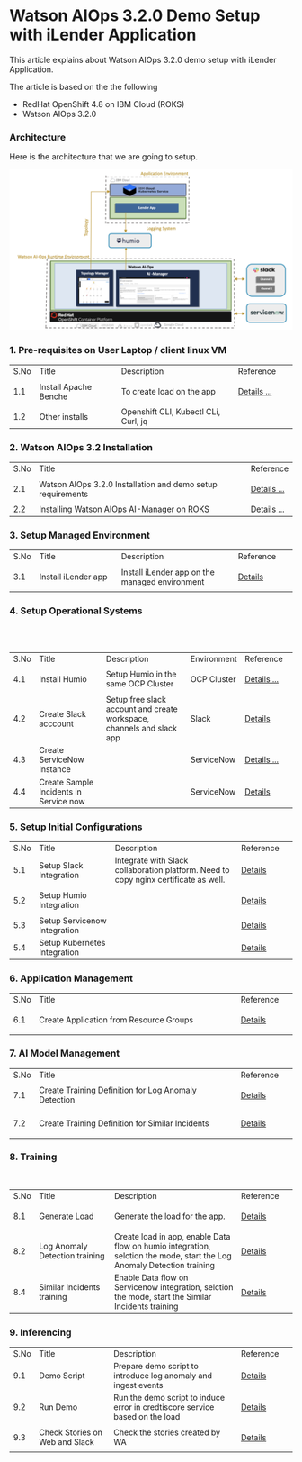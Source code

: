# Watson AIOps 3.2.0 Demo Setup with iLender Application

This article explains about Watson AIOps 3.2.0 demo setup with iLender Application.

The article is based on the the following
 - RedHat OpenShift 4.8 on IBM Cloud (ROKS)
 - Watson AIOps 3.2.0


### Architecture

Here is the architecture that we are going to setup.    

<img src="images/architecture.png">


### 1. Pre-requisites on User Laptop  / client linux VM

<table>
    <tr>
        <td width="4%">S.No</td>
        <td width="28%">Title</td>
        <td width="40%">Description</td>
        <td width="20%">Reference</td>
    </tr>
    <tr>
        <td>1.1</td>
        <td>Install Apache Benche </td>
        <td>To create load on the app</td>
        <td>

[Details ...](https://httpd.apache.org/download.cgi)
        </td>
    </tr>
    <tr>
        <td>1.2</td>
        <td>Other installs </td>
        <td> Openshift CLI, Kubectl CLi, Curl, jq </td>
        <td>
        </td>
    </tr>        
</table>


### 2. Watson AIOps 3.2 Installation

<table>
    <tr>
        <td width="4%">S.No</td>
        <td width="84%">Title</td>
        <td width="12%">Reference</td>
    </tr>
    <tr>
        <td>2.1</td>
        <td>Watson AIOps 3.2.0 Installation and demo setup requirements</td>
        <td>

[Details ...](./01-install-prerequisite)
        </td>
    </tr>
    <tr>
        <td>2.2</td>
        <td>Installing Watson AIOps AI-Manager on ROKS</td>
        <td>
[Details ...](./03-install-ai-manager)
        </td>
    </tr>

</table>


### 3. Setup Managed Environment

<table>
    <tr>
        <td width="4%">S.No</td>
        <td width="28%">Title</td>
        <td width="40%">Description</td>
        <td width="20%">Reference</td>
    </tr>
    <tr>
        <td>3.1</td>
        <td>Install iLender app</td>
        <td>Install iLender app on the managed environment</td>
        <td>

[Details](./20-application-installation)</td>
    </tr>
</table>


### 4. Setup Operational Systems
<table>
    <tr>
        <td width="4%">S.No</td>
        <td width="28%">Title</td>
        <td width="40%">Description</td>
        <td width="8%">Environment</td>
        <td width="20%">Reference</td>
    </tr>
    <tr>
        <td>4.1</td>
        <td>Install Humio</td>
        <td>Setup Humio in the same OCP Cluster</td>
        <td>OCP Cluster</td>
        <td>

[Details ...](./81-installing-humio-on-openshift)</td>
    </tr>   
    <tr>
        <td>4.2 </td>
        <td>Create Slack acccount</td>
        <td>Setup free slack account and create workspace, channels and slack app</td>
        <td>Slack</td>
        <td>[Details](./32-integrations-slack)</td>
    </tr>   
    <tr>
        <td>4.3 </td>
        <td>Create ServiceNow Instance</td>
        <td></td>
        <td>ServiceNow</td>
        <td>[Details ...](https://developer.servicenow.com/dev.do)</td>
    </tr>
    <tr>
        <td>4.4 </td>
        <td>Create Sample Incidents in Service now</td>
        <td></td>
        <td>ServiceNow</td>
        <td>[Details](https://github.com/ibm-gsi-ecosystem/watson-ai-ops-snow/tree/main/01-snow-incidents)</td>
    </tr>
</table>

### 5. Setup Initial Configurations
<table>
    <tr>
        <td width="4%">S.No</td>
        <td width="28%">Title</td>
        <td width="48%">Description</td>
        <td width="20%">Reference</td>
    </tr>
    <tr>
        <td>5.1</td>
        <td>Setup Slack Integration</td>
        <td>Integrate with Slack collaboration platform. Need to copy nginx certificate as well.</td>
        <td>

[Details](./32-integrations-slack)
</td>
    </tr>
    <tr>
        <td>5.2</td>
        <td>Setup Humio Integration</td>
        <td>&nbsp;</td>
        <td> 
        
[Details](./30-integrations-humio)</td>
    </tr>
    <tr>
        <td>5.3</td>
        <td>Setup Servicenow Integration</td>
        <td>&nbsp;</td>
        <td>
[Details](./31-integrations-servicenow)
        </td>
    </tr>
    <tr>
        <td>5.4</td>
        <td>Setup Kubernetes Integration</td>
        <td>&nbsp;</td>
        <td>
[Details](./33-integrations-kubernetes-observer)
        </td>
    </tr>    
</table>

### 6. Application Management

<table>
    <tr>
        <td width="4%">S.No</td>
        <td width="76%">Title</td>
        <td width="20%">Reference</td>
    </tr>
    <tr>
        <td>6.1</td>
        <td>Create Application from Resource Groups </td>
        <td>

[Details](./40-application-management)</td>
    </tr>
</table>

### 7. AI Model Management

<table>
    <tr>
        <td width="4%">S.No</td>
        <td width="76%">Title</td>
        <td width="20%">Reference</td>
    </tr>
    <tr>
        <td>7.1</td>
        <td>Create Training Definition for Log Anomaly Detection </td>
        <td>

[Details](./50-ai-model-log-anomaly)  
        </td>
    </tr>
    <tr>
        <td>7.2</td>
        <td>Create Training Definition for Similar Incidents </td>
        <td>

[Details](./51-ai-model-similar-incidents)  
        </td>
    </tr>    
</table>

### 8. Training

<table>
    <tr>
        <td width="4%">S.No</td>
        <td width="28%">Title</td>
        <td width="48%">Description</td>
        <td width="20%">Reference</td>
    </tr>
    <tr>
        <td>8.1</td>
        <td>Generate Load</td>
        <td>Generate the load for the app.</td>
        <td>

[Details](./21-application-load-generation)
        </td>
    </tr>    
    <tr>
        <td>8.2</td>
        <td>Log Anomaly Detection training </td>
        <td>Create load in app, enable Data flow on humio integration, selction the mode, start the Log Anomaly Detection training</td>
        <td>[Details](./61-training-log-anomaly)</td>
    </tr>
    <tr>
        <td>8.4</td>
        <td>Similar Incidents training </td>
        <td>Enable Data flow on Servicenow integration, selction the mode, start the Similar Incidents training</td>
        <td>[Details](./62-training-similar-incidents)</td>
    </tr>    
</table>


### 9. Inferencing

<table>
    <tr>
        <td width="4%">S.No</td>
        <td width="28%">Title</td>
        <td width="48%">Description</td>
        <td width="20%">Reference</td>
    </tr>
    <tr>
        <td>9.1</td>
        <td>Demo Script </td>
        <td>Prepare demo script to introduce log anomaly and ingest events</td>
        <td>

[Details](./70-inferencing-demo-script)
        </td>
    </tr>
    <tr>
        <td>9.2</td>
        <td>Run Demo </td>
        <td>Run the demo script to induce error in credtiscore service based on the load</td>
        <td>

[Details](./71-inferencing-run-demo)
        </td>
    </tr>
    <tr>
        <td>9.3</td>
        <td>Check Stories on Web and Slack  </td>
        <td>Check the stories created by WA</td>
        <td>

[Details](./72-inferencing-view-results)
        </td>
    </tr>
</table>
